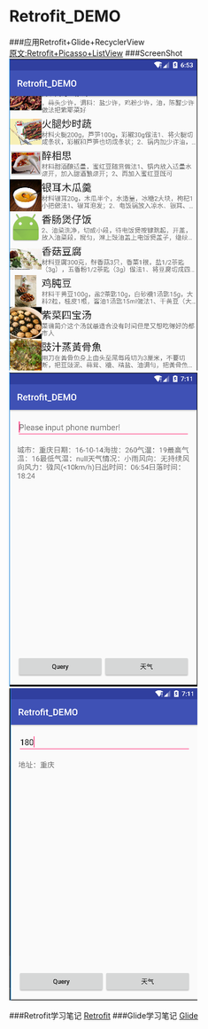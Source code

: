 # Retrofit_DEMO

###应用Retrofit+Glide+RecyclerView  
[原文:Retrofit+Picasso+ListView](http://www.cnblogs.com/liushilin/p/5680135.html)
###ScreenShot 
![](https://github.com/Axtonsun/Retrofit_DEMO/blob/master/photo/first.png)
![](https://github.com/Axtonsun/Retrofit_DEMO/blob/master/photo/second.png)
![](https://github.com/Axtonsun/Retrofit_DEMO/blob/master/photo/third.png)


###Retrofit学习笔记
[Retrofit](http://blog.csdn.net/axtonsun/article/details/52887243)
###Glide学习笔记
[Glide](http://blog.csdn.net/axtonsun/article/details/52454484)
